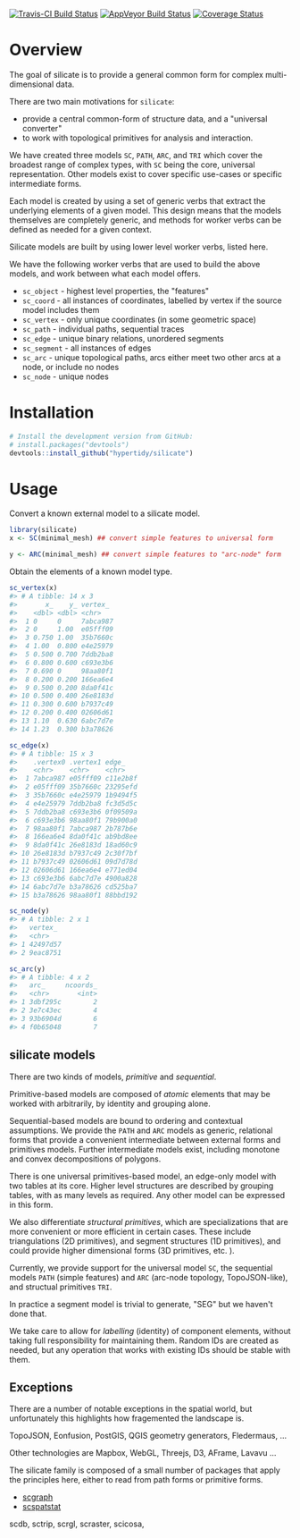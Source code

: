 
<!-- README.md is generated from README.Rmd. Please edit that file -->
[![Travis-CI Build Status](https://travis-ci.org/hypertidy/silicate.svg?branch=master)](https://travis-ci.org/hypertidy/silicate) [![AppVeyor Build Status](https://ci.appveyor.com/api/projects/status/github/hypertidy/silicate?branch=master&svg=true)](https://ci.appveyor.com/project/hypertidy/silicate) [![Coverage Status](https://img.shields.io/codecov/c/github/hypertidy/silicate/master.svg)](https://codecov.io/github/hypertidy/silicate?branch=master)

Overview
========

The goal of silicate is to provide a general common form for complex multi-dimensional data.

There are two main motivations for `silicate`:

-   provide a central common-form of structure data, and a "universal converter"
-   to work with topological primitives for analysis and interaction.

We have created three models `SC`, `PATH`, `ARC`, and `TRI` which cover the broadest range of complex types, with `SC` being the core, universal representation. Other models exist to cover specific use-cases or specific intermediate forms.

Each model is created by using a set of generic verbs that extract the underlying elements of a given model. This design means that the models themselves are completely generic, and methods for worker verbs can be defined as needed for a given context.

Silicate models are built by using lower level worker verbs, listed here.

We have the following worker verbs that are used to build the above models, and work between what each model offers.

-   `sc_object` - highest level properties, the "features"
-   `sc_coord` - all instances of coordinates, labelled by vertex if the source model includes them
-   `sc_vertex` - only unique coordinates (in some geometric space)
-   `sc_path` - individual paths, sequential traces
-   `sc_edge` - unique binary relations, unordered segments
-   `sc_segment` - all instances of edges
-   `sc_arc` - unique topological paths, arcs either meet two other arcs at a node, or include no nodes
-   `sc_node` - unique nodes

Installation
============

``` r
# Install the development version from GitHub:
# install.packages("devtools")
devtools::install_github("hypertidy/silicate")
```

Usage
=====

Convert a known external model to a silicate model.

``` r
library(silicate)
x <- SC(minimal_mesh) ## convert simple features to universal form

y <- ARC(minimal_mesh) ## convert simple features to "arc-node" form
```

Obtain the elements of a known model type.

``` r
sc_vertex(x)
#> # A tibble: 14 x 3
#>       x_    y_ vertex_ 
#>    <dbl> <dbl> <chr>   
#>  1 0     0     7abca987
#>  2 0     1.00  e05fff09
#>  3 0.750 1.00  35b7660c
#>  4 1.00  0.800 e4e25979
#>  5 0.500 0.700 7ddb2ba8
#>  6 0.800 0.600 c693e3b6
#>  7 0.690 0     98aa80f1
#>  8 0.200 0.200 166ea6e4
#>  9 0.500 0.200 8da0f41c
#> 10 0.500 0.400 26e8183d
#> 11 0.300 0.600 b7937c49
#> 12 0.200 0.400 02606d61
#> 13 1.10  0.630 6abc7d7e
#> 14 1.23  0.300 b3a78626

sc_edge(x)
#> # A tibble: 15 x 3
#>    .vertex0 .vertex1 edge_   
#>    <chr>    <chr>    <chr>   
#>  1 7abca987 e05fff09 c11e2b8f
#>  2 e05fff09 35b7660c 23295efd
#>  3 35b7660c e4e25979 1b9494f5
#>  4 e4e25979 7ddb2ba8 fc3d5d5c
#>  5 7ddb2ba8 c693e3b6 0f09509a
#>  6 c693e3b6 98aa80f1 79b900a0
#>  7 98aa80f1 7abca987 2b787b6e
#>  8 166ea6e4 8da0f41c ab9bd8ee
#>  9 8da0f41c 26e8183d 18ad60c9
#> 10 26e8183d b7937c49 2c30f7bf
#> 11 b7937c49 02606d61 09d7d78d
#> 12 02606d61 166ea6e4 e771ed04
#> 13 c693e3b6 6abc7d7e 4900a828
#> 14 6abc7d7e b3a78626 cd525ba7
#> 15 b3a78626 98aa80f1 88bbd192

sc_node(y)
#> # A tibble: 2 x 1
#>   vertex_ 
#>   <chr>   
#> 1 42497d57
#> 2 9eac8751

sc_arc(y)
#> # A tibble: 4 x 2
#>   arc_     ncoords_
#>   <chr>       <int>
#> 1 3dbf295c        2
#> 2 3e7c43ec        4
#> 3 93b6904d        6
#> 4 f0b65048        7
```

silicate models
---------------

There are two kinds of models, *primitive* and *sequential*.

Primitive-based models are composed of *atomic* elements that may be worked with arbitrarily, by identity and grouping alone.

Sequential-based models are bound to ordering and contextual assumptions. We provide the `PATH` and `ARC` models as generic, relational forms that provide a convenient intermediate between external forms and primitives models. Further intermediate models exist, including monotone and convex decompositions of polygons.

There is one universal primitives-based model, an edge-only model with two tables at its core. Higher level structures are described by grouping tables, with as many levels as required. Any other model can be expressed in this form.

We also differentiate *structural primitives*, which are specializations that are more convenient or more efficient in certain cases. These include triangulations (2D primitives), and segment structures (1D primitives), and could provide higher dimensional forms (3D primitives, etc. ).

Currently, we provide support for the universal model `SC`, the sequential models `PATH` (simple features) and `ARC` (arc-node topology, TopoJSON-like), and structual primitives `TRI`.

In practice a segment model is trivial to generate, "SEG" but we haven't done that.

We take care to allow for *labelling* (identity) of component elements, without taking full responsibility for maintaining them. Random IDs are created as needed, but any operation that works with existing IDs should be stable with them.

Exceptions
----------

There are a number of notable exceptions in the spatial world, but unfortunately this highlights how fragemented the landscape is.

TopoJSON, Eonfusion, PostGIS, QGIS geometry generators, Fledermaus, ...

Other technologies are Mapbox, WebGL, Threejs, D3, AFrame, Lavavu ...

The silicate family is composed of a small number of packages that apply the principles here, either to read from path forms or primitive forms.

-   [scgraph](https://github.com/hypertidy/scgraph)
-   [scspatstat](https://github.com/hypertidy/scspatstat)

scdb, sctrip, scrgl, scraster, scicosa,
